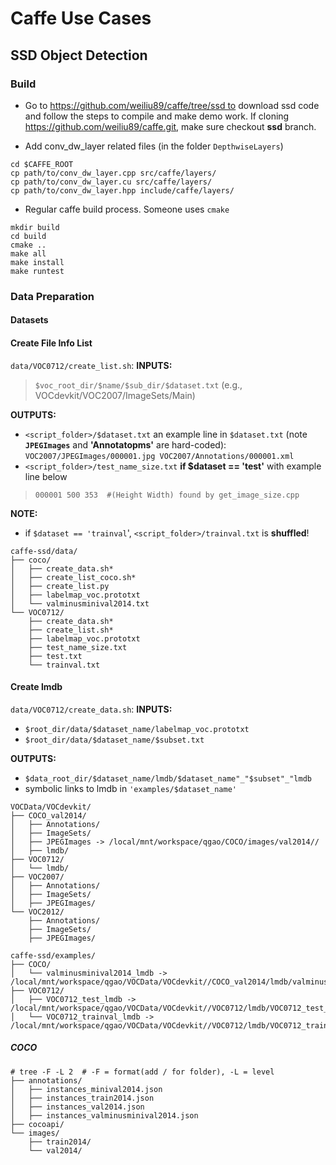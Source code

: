# Caffe Use Cases

## SSD Object Detection

### Build

- Go to https://github.com/weiliu89/caffe/tree/ssd to download ssd code and follow the steps to compile and make demo work. If cloning https://github.com/weiliu89/caffe.git, make sure checkout **ssd** branch.

- Add conv\_dw\_layer related files (in the folder `DepthwiseLayers`)
```shell
cd $CAFFE_ROOT
cp path/to/conv_dw_layer.cpp src/caffe/layers/
cp path/to/conv_dw_layer.cu src/caffe/layers/
cp path/to/conv_dw_layer.hpp include/caffe/layers/
```

- Regular caffe build process. Someone uses `cmake`
```shell
mkdir build
cd build
cmake ..
make all
make install
make runtest
```

### Data Preparation

#### Datasets

#### Create File Info List
`data/VOC0712/create_list.sh`: 
**INPUTS:**
>`$voc_root_dir/$name/$sub_dir/$dataset.txt` (e.g., VOCdevkit/VOC2007/ImageSets/Main)

**OUTPUTS:**
- `<script_folder>/$dataset.txt`
an example line in `$dataset.txt` (note **`JPEGImages`** and **'Annotatopms'** are hard-coded):
 `VOC2007/JPEGImages/000001.jpg VOC2007/Annotations/000001.xml`
- `<script_folder>/test_name_size.txt` **if $dataset == 'test'** with example line below
>`000001 500 353  #(Height Width) found by get_image_size.cpp`

**NOTE:**
 - if `$dataset == 'trainval`', `<script_folder>/trainval.txt` is **shuffled**!
```
caffe-ssd/data/
├── coco/
│   ├── create_data.sh*
│   ├── create_list_coco.sh*
│   ├── create_list.py
│   ├── labelmap_voc.prototxt
│   └── valminusminival2014.txt
└── VOC0712/
    ├── create_data.sh*
    ├── create_list.sh*
    ├── labelmap_voc.prototxt
    ├── test_name_size.txt
    ├── test.txt
    └── trainval.txt
```

#### Create lmdb

`data/VOC0712/create_data.sh`:
**INPUTS:**
 - `$root_dir/data/$dataset_name/labelmap_voc.prototxt`
 - `$root_dir/data/$dataset_name/$subset.txt`

**OUTPUTS:**
 - `$data_root_dir/$dataset_name/lmdb/$dataset_name"_"$subset"_"lmdb`
 - symbolic links to lmdb in `'examples/$dataset_name'`
 
```shell
VOCData/VOCdevkit/
├── COCO_val2014/
│   ├── Annotations/
│   ├── ImageSets/
│   ├── JPEGImages -> /local/mnt/workspace/qgao/COCO/images/val2014//
│   ├── lmdb/
├── VOC0712/
│   └── lmdb/
├── VOC2007/
│   ├── Annotations/
│   ├── ImageSets/
│   ├── JPEGImages/
└── VOC2012/
    ├── Annotations/
    ├── ImageSets/
    ├── JPEGImages/
```
```
caffe-ssd/examples/
├── COCO/
│   └── valminusminival2014_lmdb -> /local/mnt/workspace/qgao/VOCData/VOCdevkit//COCO_val2014/lmdb/valminusminival2014_lmdb/
├── VOC0712/
│   ├── VOC0712_test_lmdb -> /local/mnt/workspace/qgao/VOCData/VOCdevkit//VOC0712/lmdb/VOC0712_test_lmdb/
│   └── VOC0712_trainval_lmdb -> /local/mnt/workspace/qgao/VOCData/VOCdevkit//VOC0712/lmdb/VOC0712_trainval_lmdb/
```

##### COCO

```shell
# tree -F -L 2  # -F = format(add / for folder), -L = level
├── annotations/
│   ├── instances_minival2014.json
│   ├── instances_train2014.json
│   ├── instances_val2014.json
│   ├── instances_valminusminival2014.json
├── cocoapi/
└── images/
    ├── train2014/
    └── val2014/
```


